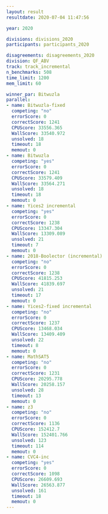 ```yaml
---
layout: result
resultdate: 2020-07-04 11:47:56

year: 2020

divisions: divisions_2020
participants: participants_2020

disagreements: disagreements_2020
division: QF_ABV
track: track_incremental
n_benchmarks: 508
time_limit: 1200
mem_limit: 60

winner_par: Bitwuzla
parallel:
- name: Bitwuzla-fixed
  competing: "no"
  errorScore: 0
  correctScore: 1241
  CPUScore: 33556.365
  WallScore: 33540.972
  unsolved: 18
  timeout: 18
  memout: 0
- name: Bitwuzla
  competing: "yes"
  errorScore: 0
  correctScore: 1241
  CPUScore: 33579.409
  WallScore: 33564.271
  unsolved: 18
  timeout: 18
  memout: 0
- name: Yices2 incremental
  competing: "yes"
  errorScore: 0
  correctScore: 1238
  CPUScore: 13347.304
  WallScore: 13309.089
  unsolved: 21
  timeout: 7
  memout: 0
- name: 2018-Boolector (incremental)
  competing: "no"
  errorScore: 0
  correctScore: 1238
  CPUScore: 41815.253
  WallScore: 41839.697
  unsolved: 21
  timeout: 17
  memout: 0
- name: Yices2-fixed incremental
  competing: "no"
  errorScore: 0
  correctScore: 1237
  CPUScore: 13468.034
  WallScore: 13409.409
  unsolved: 22
  timeout: 8
  memout: 0
- name: MathSAT5
  competing: "no"
  errorScore: 0
  correctScore: 1231
  CPUScore: 20295.778
  WallScore: 20258.157
  unsolved: 28
  timeout: 13
  memout: 0
- name: z3
  competing: "no"
  errorScore: 0
  correctScore: 1136
  CPUScore: 152412.7
  WallScore: 152401.766
  unsolved: 123
  timeout: 114
  memout: 0
- name: CVC4-inc
  competing: "yes"
  errorScore: 0
  correctScore: 1098
  CPUScore: 26609.693
  WallScore: 26563.877
  unsolved: 161
  timeout: 18
  memout: 0
---
```

